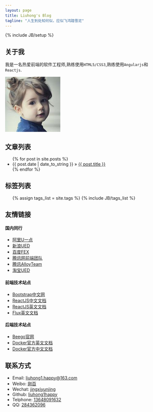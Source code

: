 ```yaml
---
layout: page
title: Liuhong's Blog
tagline: "人生到处知何似，应似飞鸿踏雪泥"
---
```

{% include JB/setup %}

## 关于我

我是一名热爱前端的软件工程师,熟练使用`HTML5/CSS3`,熟练使用`Angularjs`和`Reactjs`.

![可爱的小女孩](/assets/images/liuhong1happy.jpg)

## 文章列表

<ul class="posts">
  {% for post in site.posts %}
    <li><span>{{ post.date | date_to_string }}</span> &raquo; <a href="{{ BASE_PATH }}{{ post.url }}">{{ post.title }}</a></li>
  {% endfor %}
</ul>

## 标签列表

<ul class="tag_box inline">
  {% assign tags_list = site.tags %}  
  {% include JB/tags_list %}
</ul>

## 友情链接

#### 国内同行

- [阿里U一点](http://www.aliued.cn/)
- [新浪UED](http://ued.sina.com.cn/)
- [百度FEX](http://fex.baidu.com/)
- [腾讯网前端团队](http://qqfe.org/)
- [腾讯AlloyTeam](http://www.alloyteam.com/)
- [淘宝UED](http://ued.taobao.org/blog/)

#### 前端技术站点

- [Bootstrap中文网](http://www.bootcss.com/)
- [ReactJS中文文档](http://reactjs.cn/)
- [ReactJS英文文档](https://facebook.github.io/react/)
- [Flux英文文档](http://facebook.github.io/flux/)

#### 后端技术站点

- [Beego官网](http://zh.beego.me/)
- [Docker官方英文文档](http://docs.docker.com)
- [Docker官方中文文档](http://dockerdocs.cn)

## 联系方式

- Email: [liuhong1.happy@163.com](mailto:liuhong1.happy@163.com)
- Weibo: [刚百](http://weibo.com/u/2186560121)
- Wechat: [jingxiyunjing](weixin://contacts/profile/jingxiyunjing)
- Github: [liuhong1happy](https://github.com/liuhong1happy)
- Telphone: [13648091632](callto://13648091632)
- QQ: [284362096](http://wpa.qq.com/msgrd?v=3&uin=284362096&site=qq&menu=yes)